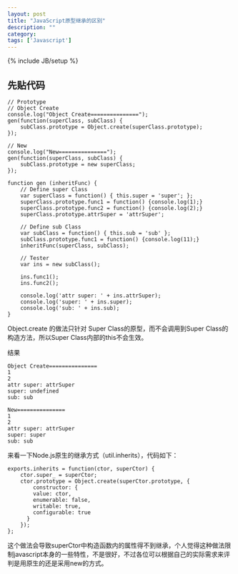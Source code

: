 ```yaml
---
layout: post
title: "JavaScript原型继承的区别"
description: ""
category: 
tags: ['Javascript']
---
```

{% include JB/setup %}
## 先贴代码

    // Prototype
    // Object Create
    console.log("Object Create===============");
    gen(function(superClass, subClass) {
        subClass.prototype = Object.create(superClass.prototype);
    });

    // New
    console.log("New===============");
    gen(function(superClass, subClass) {
        subClass.prototype = new superClass;
    });
    
    function gen (inheritFunc) {
        // Define super Class
        var superClass = function() { this.super = 'super'; };
        superClass.prototype.func1 = function() {console.log(1);}
        superClass.prototype.func2 = function() {console.log(2);}
        superClass.prototype.attrSuper = 'attrSuper';
    
        // Define sub Class
        var subClass = function() { this.sub = 'sub' };
        subClass.prototype.func1 = function() {console.log(11);}
        inheritFunc(superClass, subClass);
     
        // Tester
        var ins = new subClass();
    
        ins.func1();
        ins.func2();
     
        console.log('attr super: ' + ins.attrSuper);
        console.log('super: ' + ins.super);
        console.log('sub: ' + ins.sub);
    }

Object.create 的做法只针对 Super Class的原型，而不会调用到Super Class的构造方法，所以Super Class内部的this不会生效。

结果

    Object Create===============
    1
    2
    attr super: attrSuper
    super: undefined
    sub: sub
    
    New===============
    1
    2
    attr super: attrSuper
    super: super
    sub: sub

来看一下Node.js原生的继承方式（util.inherits），代码如下：

    exports.inherits = function(ctor, superCtor) {
        ctor.super_ = superCtor;
        ctor.prototype = Object.create(superCtor.prototype, {
            constructor: {
            value: ctor,
            enumerable: false,
            writable: true,
            configurable: true
          }
        });
    };

这个做法会导致superCtor中构造函数内的属性得不到继承，个人觉得这种做法限制javascript本身的一些特性，不是很好，不过各位可以根据自己的实际需求来评判是用原生的还是采用new的方式。
